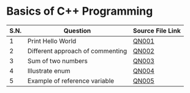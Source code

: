 # Basics of C++ Programming

| S.N. | Question                            | Source File Link   |
| ---- | ----------------------------------- | ------------------ |
| 1    | Print Hello World                   | [QN001](QN001.cpp) |
| 2    | Different approach of commenting    | [QN002](QN002.cpp) |
| 3    | Sum of two numbers                  | [QN003](QN003.cpp) |
| 4    | Illustrate enum                     | [QN004](QN004.cpp) |
| 5    | Example of reference variable       | [QN005](QN005.cpp) |

